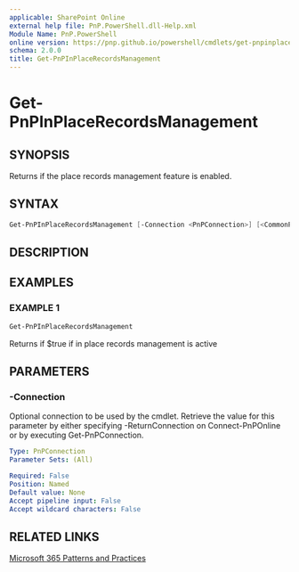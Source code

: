 ```yaml
---
applicable: SharePoint Online
external help file: PnP.PowerShell.dll-Help.xml
Module Name: PnP.PowerShell
online version: https://pnp.github.io/powershell/cmdlets/get-pnpinplacerecordsmanagement
schema: 2.0.0
title: Get-PnPInPlaceRecordsManagement
---
```


# Get-PnPInPlaceRecordsManagement

## SYNOPSIS
Returns if the place records management feature is enabled.

## SYNTAX

```powershell
Get-PnPInPlaceRecordsManagement [-Connection <PnPConnection>] [<CommonParameters>]
```

## DESCRIPTION

## EXAMPLES

### EXAMPLE 1
```powershell
Get-PnPInPlaceRecordsManagement
```

Returns if $true if in place records management is active

## PARAMETERS

### -Connection
Optional connection to be used by the cmdlet. Retrieve the value for this parameter by either specifying -ReturnConnection on Connect-PnPOnline or by executing Get-PnPConnection.

```yaml
Type: PnPConnection
Parameter Sets: (All)

Required: False
Position: Named
Default value: None
Accept pipeline input: False
Accept wildcard characters: False
```



## RELATED LINKS

[Microsoft 365 Patterns and Practices](https://aka.ms/m365pnp)